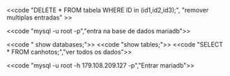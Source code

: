 <<code "DELETE * FROM tabela WHERE ID in (id1,id2,id3);", "remover multiplas entradas" >>

<<code "mysql -u root -p","entra na base de dados mariadb">>

<<code " show databases;">>
<<code "show tables;">>
<<code "SELECT * FROM canhotos;","ver todos os dados">> 

<<code "mysql -u root -h 179.108.209.127 -p","Entrar mariadb">>
